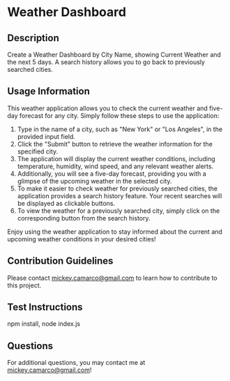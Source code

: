 # Weather Dashboard

## Description
Create a Weather Dashboard by City Name, showing Current Weather and the next 5 days. A search history allows you to go back to previously searched cities.

## Usage Information

This weather application allows you to check the current weather and five-day forecast for any city. Simply follow these steps to use the application:

1. Type in the name of a city, such as "New York" or "Los Angeles", in the provided input field.
2. Click the "Submit" button to retrieve the weather information for the specified city.
3. The application will display the current weather conditions, including temperature, humidity, wind speed, and any relevant weather alerts.
4. Additionally, you will see a five-day forecast, providing you with a glimpse of the upcoming weather in the selected city.
5. To make it easier to check weather for previously searched cities, the application provides a search history feature. Your recent searches will be displayed as clickable buttons.
6. To view the weather for a previously searched city, simply click on the corresponding button from the search history.

Enjoy using the weather application to stay informed about the current and upcoming weather conditions in your desired cities!
  
  ## Contribution Guidelines
  
  Please contact mickey.camarco@gmail.com to learn how to contribute to this project.
  
  ## Test Instructions
  
  npm install, node index.js
  
  ## Questions
  
  For additional questions, you may contact me at mickey.camarco@gmail.com!
  
